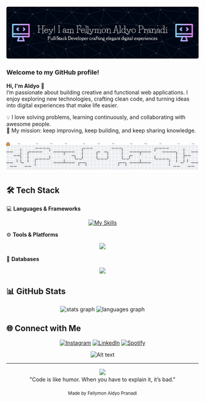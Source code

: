 ![aldyo](img/banner.png)

### Welcome to my GitHub profile!
**Hi, I'm Aldyo** 👋  
I’m passionate about building creative and functional web applications. I enjoy exploring new technologies, crafting clean code, and turning ideas into digital experiences that make life easier.  

💡 I love solving problems, learning continuously, and collaborating with awesome people.   
🎯 My mission: keep improving, keep building, and keep sharing knowledge.

###

<picture>
  <source media="(prefers-color-scheme: dark)" srcset="https://raw.githubusercontent.com/Aldyo-30/Aldyo-30/output/pacman-contribution-graph-dark.svg">
  <source media="(prefers-color-scheme: light)" srcset="https://raw.githubusercontent.com/Aldyo-30/Aldyo-30/output/pacman-contribution-graph.svg">
  <img alt="pacman contribution graph" src="https://raw.githubusercontent.com/Aldyo-30/Aldyo-30/output/pacman-contribution-graph.svg">
</picture>

###



## 🛠 Tech Stack
💻 **Languages & Frameworks** 
<div align="center">

[![My Skills](https://skillicons.dev/icons?i=html,css,js,c,cs,cpp,java,laravel,php,react&perline=5)](https://skillicons.dev)
</div>




⚙️ **Tools & Platforms**
<p align="center">
  <a href="https://skillicons.dev">
    <img src="https://skillicons.dev/icons?i=git,github,postman,vscode," />
  </a>
</p>

🧰 **Databases**
<p align="center">
  <a href="https://skillicons.dev">
    <img src="https://skillicons.dev/icons?i=sqlite,mysql,firebase" />
  </a>
</p>



## 📊 GitHub Stats
<div align="center">
  <img src="https://github-readme-stats.vercel.app/api?username=Aldyo-30&hide_title=false&hide_rank=false&show_icons=true&include_all_commits=true&count_private=true&disable_animations=false&theme=tokyonight&locale=en&hide_border=false" height="150" alt="stats graph"  />
  <img src="https://github-readme-stats.vercel.app/api/top-langs?username=Aldyo-30&locale=en&hide_title=false&layout=compact&card_width=320&langs_count=5&theme=tokyonight&hide_border=false" height="150" alt="languages graph"  />
</div>


## 🌐 Connect with Me

<div align="center">

[![Instagram](https://img.shields.io/badge/Instagram-E4405F?style=for-the-badge&logo=instagram&logoColor=white)](https://www.instagram.com/_aldyo_/) [![LinkedIn](https://img.shields.io/badge/LinkedIn-0077B5?style=for-the-badge&logo=linkedin&logoColor=white)](https://www.linkedin.com/in/fellymon-aldyo-pranadi) [![Spotify](https://img.shields.io/badge/Spotify-1ED760?&style=for-the-badge&logo=spotify&logoColor=white)](https://open.spotify.com/user/31st3gksuwk6hrpiuhujnj66okma?si=6d4c6cb8f8a1472f)


![Alt text](https://spotify-recently-played-readme.vercel.app/api?user=31st3gksuwk6hrpiuhujnj66okma&unique={true|1|on|yes})

</div>

---


<div align="center">
  <img src="https://visitor-badge.laobi.icu/badge?page_id=Aldyo-30.Aldyo-30&"  />
</div>

<div align="center">
"Code is like humor. When you have to explain it, it’s bad."
</div>

<p align="center"><sub>Made by Fellymon Aldyo Pranadi</sub></p>



